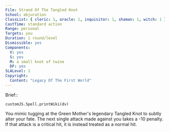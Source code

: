 ```yaml
---
File: Strand Of The Tangled Knot
School: abjuration
ClassList: { cleric: 1, oracle: 1, inquisitor: 1, shaman: 1, witch: 1 }
CastTime: standard action
Range: personal
Targets: you
Duration: 1 round/level
Dismissible: yes
Components:
  V: yes
  S: yes
  M: a small knot of twine
  DF: yes
SLALevel: 1
Copyright:
  Content: "Legacy Of The First World"
---
```

Brief:: 

```dataviewjs
customJS.Spell.printWiki(dv)
```

You mimic tugging at the Green Mother's legendary Tangled Knot to subtly alter your fate. The next single attack made against you takes a -10 penalty. If that attack is a critical hit, it is instead treated as a normal hit.
